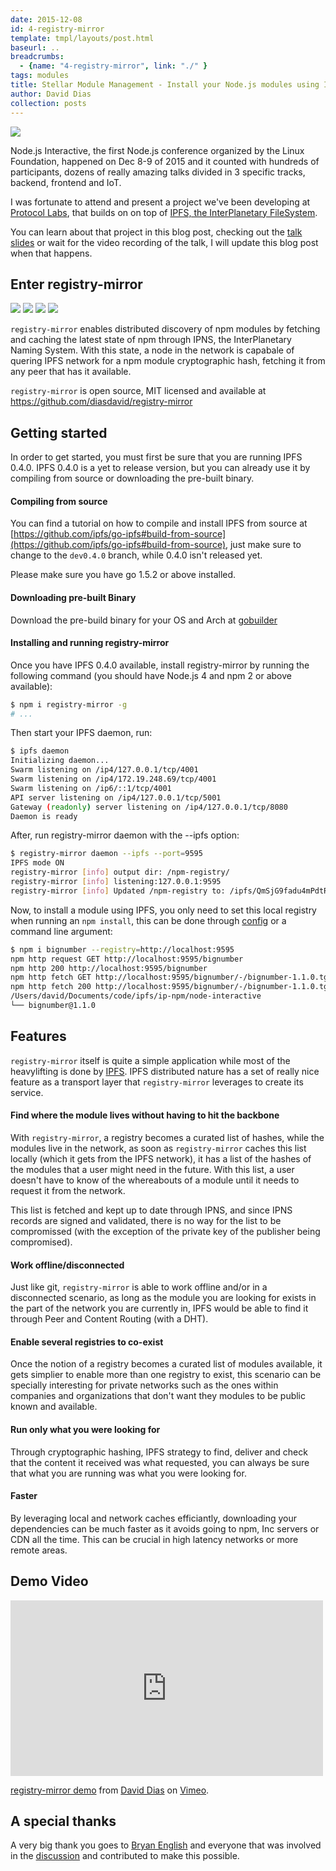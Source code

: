 ```yaml
---
date: 2015-12-08
id: 4-registry-mirror
template: tmpl/layouts/post.html
baseurl: ..
breadcrumbs:
  - {name: "4-registry-mirror", link: "./" }
tags: modules
title: Stellar Module Management - Install your Node.js modules using IPFS
author: David Dias
collection: posts
---
```


![](/img/node-interactive-logo.png)

Node.js Interactive, the first Node.js conference organized by the Linux Foundation, happened on Dec 8-9 of 2015 and it counted with hundreds of participants, dozens of really amazing talks divided in 3 specific tracks, backend, frontend and IoT.

I was fortunate to attend and present a project we've been developing at [Protocol Labs](https://ipn.io), that builds on on top of [IPFS, the InterPlanetary FileSystem](https://ipfs.io).

You can learn about that project in this blog post, checking out the [talk slides](http://www.slideshare.net/DavidDias11/nodejs-interactive) or wait for the video recording of the talk, I will update this blog post when that happens.

## Enter registry-mirror

![](/img/enter-registry-mirror.png)
[![](https://img.shields.io/badge/made%20by-Protocol%20Labs-blue.svg?style=flat-square)](http://ipn.io) [![](https://img.shields.io/badge/project-IPFS-blue.svg?style=flat-square)](http://ipfs.io/) [![](https://img.shields.io/badge/freenode-%23ipfs-blue.svg?style=flat-square)](http://webchat.freenode.net/?channels=%23ipfs)

`registry-mirror` enables distributed discovery of npm modules by fetching and caching the latest state of npm through IPNS, the InterPlanetary Naming System. With this state, a node in the network is capabale of quering IPFS network for a npm module cryptographic hash, fetching it from any peer that has it available.

`registry-mirror` is open source, MIT licensed and available at https://github.com/diasdavid/registry-mirror

## Getting started

In order to get started, you must first be sure that you are running IPFS 0.4.0. IPFS 0.4.0 is a yet to release version, but you can already use it by compiling from source or downloading the pre-built binary.

#### Compiling from source

You can find a tutorial on how to compile and install IPFS from source at [https://github.com/ipfs/go-ipfs#build-from-source](https://github.com/ipfs/go-ipfs#build-from-source), just make sure to change to the `dev0.4.0` branch, while 0.4.0 isn't released yet.

Please make sure you have go 1.5.2 or above installed.

#### Downloading pre-built Binary

Download the pre-build binary for your OS and Arch at [gobuilder](https://gobuilder.me/github.com/ipfs/go-ipfs/cmd/ipfs?branch=v0.4.0-dev)

#### Installing and running registry-mirror

Once you have IPFS 0.4.0 available, install registry-mirror by running the following command (you should have Node.js 4 and npm 2 or above available): 

```bash
$ npm i registry-mirror -g
# ...
```

Then start your IPFS daemon, run:

```bash
$ ipfs daemon
Initializing daemon...
Swarm listening on /ip4/127.0.0.1/tcp/4001
Swarm listening on /ip4/172.19.248.69/tcp/4001
Swarm listening on /ip6/::1/tcp/4001
API server listening on /ip4/127.0.0.1/tcp/5001
Gateway (readonly) server listening on /ip4/127.0.0.1/tcp/8080
Daemon is ready
```

After, run registry-mirror daemon with the --ipfs option:

```bash
$ registry-mirror daemon --ipfs --port=9595
IPFS mode ON
registry-mirror [info] output dir: /npm-registry/
registry-mirror [info] listening:127.0.0.1:9595
registry-mirror [info] Updated /npm-registry to: /ipfs/QmSjG9fadu4mPdtRsQYtXhwwCBouFEPiYHtVf8f4iH6vwj
```

Now, to install a module using IPFS, you only need to set this local registry when running an `npm install`, this can be done through [config](https://docs.npmjs.com/cli/config) or a command line argument:

```bash
$ npm i bignumber --registry=http://localhost:9595
npm http request GET http://localhost:9595/bignumber
npm http 200 http://localhost:9595/bignumber
npm http fetch GET http://localhost:9595/bignumber/-/bignumber-1.1.0.tgz
npm http fetch 200 http://localhost:9595/bignumber/-/bignumber-1.1.0.tgz
/Users/david/Documents/code/ipfs/ip-npm/node-interactive
└── bignumber@1.1.0
```

## Features

`registry-mirror` itself is quite a simple application while most of the heavylifting is done by [IPFS](https://ipfs.io). IPFS distributed nature has a set of really nice feature as a transport layer that `registry-mirror` leverages to create its service.

#### Find where the module lives without having to hit the backbone

With `registry-mirror`, a registry becomes a curated list of hashes, while the modules live in the network, as soon as `registry-mirror` caches this list locally (which it gets from the IPFS network), it has a list of the hashes of the modules that a user might need in the future. With this list, a user doesn't have to know of the whereabouts of a module until it needs to request it from the network.

This list is fetched and kept up to date through IPNS, and since IPNS records are signed and validated, there is no way for the list to be compromissed (with the exception of the private key of the publisher being compromised).
#### Work offline/disconnected

Just like git, `registry-mirror` is able to work offline and/or in a disconnected scenario, as long as the module you are looking for exists in the part of the network you are currently in, IPFS would be able to find it through Peer and Content Routing (with a DHT).

#### Enable several registries to co-exist

Once the notion of a registry becomes a curated list of modules available, it gets simplier to enable more than one registry to exist, this scenario can be specially interesting for private networks such as the ones within companies and organizations that don't want they modules to be public known and available.

#### Run only what you were looking for

Through cryptographic hashing, IPFS strategy to find, deliver and check that the content it received was what requested, you can always be sure that what you are running was what you were looking for.

#### Faster

By leveraging local and network caches efficiantly, downloading your dependencies can be much faster as it avoids going to npm, Inc servers or CDN all the time. This can be crucial in high latency networks or more remote areas.

## Demo Video

<iframe src="https://player.vimeo.com/video/147968322" width="500" height="281" frameborder="0" webkitallowfullscreen mozallowfullscreen allowfullscreen></iframe> <p><a href="https://vimeo.com/147968322">registry-mirror demo</a> from <a href="https://vimeo.com/daviddias">David Dias</a> on <a href="https://vimeo.com">Vimeo</a>.</p>

## A special thanks

A very big thank you goes to [Bryan English](https://github.com/bengl) and everyone that was involved in the [discussion](https://github.com/ipfs/notes/issues/2) and contributed to make this possible.

